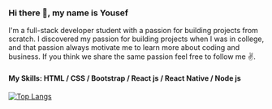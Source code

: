 
### Hi there 👋, my name is Yousef

I'm a full-stack developer student with a passion for building projects from scratch. I discovered my passion for building projects when I was in college, and that passion always motivate me to learn more about coding and business. If you think we share the same passion feel free to follow me ✌️.

#### My Skills: HTML / CSS / Bootstrap / React js / React Native / Node js

[![Top Langs](https://github-readme-stats.vercel.app/api/top-langs/?username=YousefProjects&langs_count=8)](https://github.com/YousefProjects/github-readme-stats)
